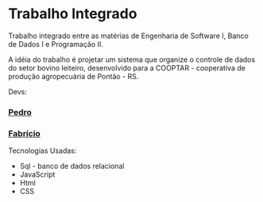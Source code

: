 # Trabalho Integrado 
Trabalho integrado entre as matérias de Engenharia de Software I, Banco de Dados I e Programação II.

A idéia do trabalho é projetar um sistema que organize o controle de dados do setor bovino leiteiro, desenvolvido para a COOPTAR - cooperativa de produção agropecuária de Pontão - RS.

Devs:

### <a href="https://github.com/pedro-lill" target="_blank">Pedro</a>
### <a href="https://github.com/fabricioromanii" target="_blank">Fabrício</a>

Tecnologias Usadas:

- Sql - banco de dados relacional
- JavaScript
- Html
- CSS